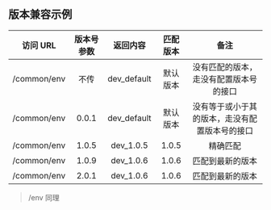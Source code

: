 
## 版本兼容示例

访问 URL | 版本号参数 | 返回内容 | 匹配版本 | 备注 |
:--------------------: | :----: | :---------------: | :----: | :----:
/common/env | 不传 | dev_default | 默认版本 | 没有匹配的版本，走没有配置版本号的接口 |
/common/env | 0.0.1 | dev_default | 默认版本 | 没有等于或小于其的版本，走没有配置版本号的接口 |
/common/env | 1.0.5 | dev_1.0.5 | 1.0.5 | 精确匹配 |
/common/env | 1.0.9 | dev_1.0.6 | 1.0.6 | 匹配到最新的版本 |
/common/env | 2.0.1 | dev_1.0.6 | 1.0.6 | 匹配到最新的版本 |
> /env 同理

